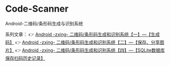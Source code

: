 # Code-Scanner
Android-二维码/条形码生成与识别系统


系列文章：
:point_right: [Android -zxing- 二维码/条形码生成和识别系统【一】—【生成码】](https://blog.csdn.net/qq_41133986/article/details/104276061)
:point_right: [Android -zxing- 二维码/条形码生成和识别系统【二】—【保存、分享图片】](https://blog.csdn.net/qq_41133986/article/details/104653489)
:point_right: [Android -zxing- 二维码/条形码生成和识别系统【四】—【SQLite数据库保存扫码历史记录】](https://blog.csdn.net/qq_41133986/article/details/104885058)

